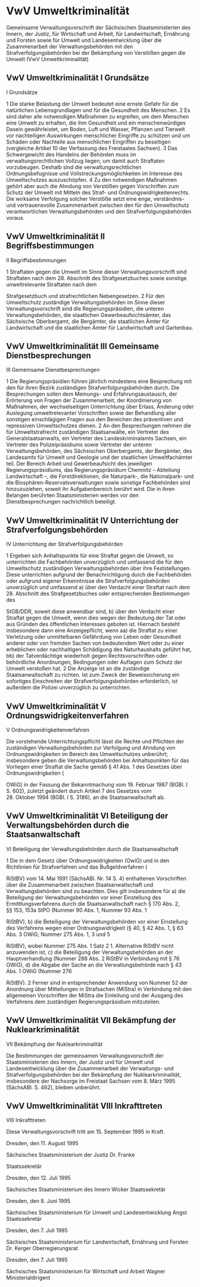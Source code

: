 # VwV Umweltkriminalität

Gemeinsame Verwaltungsvorschrift der Sächsischen Staatsministerien des Innern, der Justiz, für Wirtschaft und Arbeit, für Landwirtschaft, Ernährung und Forsten sowie für Umwelt und Landesentwicklung über die Zusammenarbeit der Verwaltungsbehörden mit den Strafverfolgungsbehörden bei der Bekämpfung von Verstößen gegen die Umwelt (VwV Umweltkriminalität)

## VwV Umweltkriminalität I Grundsätze

I 
           Grundsätze

1 Die starke Belastung der Umwelt bedeutet eine ernste Gefahr für die natürlichen Lebensgrundlagen und für die Gesundheit des Menschen. 2 Es sind daher alle notwendigen Maßnahmen zu ergreifen, um dem Menschen eine Umwelt zu erhalten, die ihm Gesundheit und ein menschenwürdiges Dasein gewährleistet, um Boden, Luft und Wasser, Pflanzen und Tierwelt vor nachteiligen Auswirkungen menschlicher Eingriffe zu schützen und um Schäden oder Nachteile aus menschlichen Eingriffen zu beseitigen (vergleiche Artikel 10 der Verfassung des Freistaates Sachsen). 3 Das Schwergewicht des Handelns der Behörden muss im verwaltungsrechtlichen Vollzug liegen, um damit auch Straftaten vorzubeugen. Deshalb sind die verwaltungsrechtlichen Ordnungsbefugnisse und Vollstreckungsmöglichkeiten im Interesse des Umweltschutzes auszuschöpfen. 4 Zu den notwendigen Maßnahmen gehört aber auch die Ahndung von Verstößen gegen Vorschriften zum Schutz der Umwelt mit Mitteln des Straf- und Ordnungswidrigkeitenrechts. Die wirksame Verfolgung solcher Verstöße setzt eine enge, verständnis- und vertrauensvolle Zusammenarbeit zwischen den für den Umweltschutz verantwortlichen Verwaltungsbehörden und den Strafverfolgungsbehörden voraus. 
## VwV Umweltkriminalität II Begriffsbestimmungen

II 
           Begriffsbestimmungen

1 Straftaten gegen die Umwelt im Sinne dieser Verwaltungsvorschrift sind Straftaten nach dem 28. Abschnitt des 
              Strafgesetzbuches sowie sonstige unweltrelevante Straftaten nach dem 
            
Strafgesetzbuch und strafrechtlichen Nebengesetzen. 2 Für den Umweltschutz zuständige Verwaltungsbehörden im Sinne dieser Verwaltungsvorschrift sind die Regierungspräsidien, die unteren Verwaltungsbehörden, die staatlichen Gewerbeaufsichtsämter, das Sächsische Oberbergamt, die Bergämter, die staatlichen Ämter für Landwirtschaft und die staatlichen Ämter für Landwirtschaft und Gartenbau. 
## VwV Umweltkriminalität III Gemeinsame Dienstbesprechungen

III 
           Gemeinsame Dienstbesprechungen

1 Die Regierungspräsidien führen jährlich mindestens eine Besprechung mit den für ihren Bezirk zuständigen Strafverfolgungsbehörden durch. Die Besprechungen sollen dem Meinungs- und Erfahrungsaustausch, der Erörterung von Fragen der Zusammenarbeit, der Koordinierung von Maßnahmen, der wechselseitigen Unterrichtung über Erlass, Änderung oder Auslegung umweltrelevanter Vorschriften sowie der Behandlung aller sonstigen einschlägigen Fragen aus den Bereichen des präventiven und repressiven Umweltschutzes dienen. 2 An den Besprechungen nehmen die für Umweltstrafrecht zuständigen Staatsanwälte, ein Vertreter des Generalstaatsanwalts, ein Vertreter des Landeskriminalamts Sachsen, ein Vertreter des Polizeipräsidiums sowie Vertreter der unteren Verwaltungsbehörden, des Sächsischen Oberbergamts, der Bergämter, des Landesamts für Umwelt und Geologie und der staatlichen Umweltfachämter teil. Der Bereich Arbeit und Gewerbeaufsicht des jeweiligen Regierungspräsidiums, das Regierungspräsidium Chemnitz – Abteilung Landwirtschaft –, die Forstdirektionen, die Naturpark-, die Nationalpark- und die Biosphären-Reservatsverwaltungen sowie sonstige Fachbehörden sind hinzuzuziehen, soweit ihr Aufgabenbereich berührt wird. Die in ihren Belangen berührten Staatsministerien werden vor den Dienstbesprechungen nachrichtlich beteiligt. 
## VwV Umweltkriminalität IV Unterrichtung der Strafverfolgungsbehörden

IV 
           Unterrichtung der Strafverfolgungsbehörden

1 Ergeben sich Anhaltspunkte für eine Straftat gegen die Umwelt, so unterrichten die Fachbehörden unverzüglich und umfassend die für den Umweltschutz zuständigen Verwaltungsbehörden über ihre Feststellungen. Diese unterrichten aufgrund der Benachrichtigung durch die Fachbehörden oder aufgrund eigener Erkenntnisse die Strafverfolgungsbehörden unverzüglich und umfassend a) über den Verdacht einer Straftat nach dem 28. Abschnitt des 
              Strafgesetzbuches oder entsprechenden Bestimmungen des 
            
StGB/DDR, soweit diese anwendbar sind, b) über den Verdacht einer Straftat gegen die Umwelt, wenn dies wegen der Bedeutung der Tat oder aus Gründen des öffentlichen Interesses geboten ist. Hiernach besteht insbesondere dann eine Anzeigepflicht, wenn  aa) die Straftat zu einer Verletzung oder unmittelbaren Gefährdung von Leben oder Gesundheit anderer oder von fremden Sachen von bedeutendem Wert oder zu einer erheblichen oder nachhaltigen Schädigung des Naturhaushalts geführt hat,  bb) der Tatverdächtige wiederholt gegen Rechtsvorschriften oder behördliche Anordnungen, Bedingungen oder Auflagen zum Schutz der Umwelt verstoßen hat. 2 Die Anzeige ist an die zuständige Staatsanwaltschaft zu richten. Ist zum Zweck der Beweissicherung ein sofortiges Einschreiten der Strafverfolgungsbehörden erforderlich, ist außerdem die Polizei unverzüglich zu unterrichten. 
## VwV Umweltkriminalität V Ordnungswidrigkeitenverfahren

V 
           Ordnungswidrigkeitenverfahren

Die vorstehende Unterrichtungspflicht lässt die Rechte und Pflichten der zuständigen Verwaltungsbehörden zur Verfolgung und Ahndung von Ordnungswidrigkeiten im Bereich des Umweltschutzes unberührt; insbesondere geben die Verwaltungsbehörden bei Anhaltspunkten für das Vorliegen einer Straftat die Sache gemäß § 41 Abs. 1 des 
            Gesetzes über Ordnungswidrigkeiten (
          
OWiG) in der Fassung der Bekanntmachung vom 19. Februar 1987 (BGBl. I S. 602), zuletzt geändert durch Artikel 7 des Gesetzes vom 28. Oktober 1994 (BGBl. I S. 3186), an die Staatsanwaltschaft ab.


## VwV Umweltkriminalität VI Beteiligung der Verwaltungsbehörden durch die Staatsanwaltschaft

VI 
           Beteiligung der Verwaltungsbehörden 
           durch die Staatsanwaltschaft

1 Die in dem 
            Gesetz über Ordnungswidrigkeiten (OwiG) und in den Richtlinien für Strafverfahren und das Bußgeldverfahren (
          
RiStBV) vom 14. Mai 1991 (SächsABl. Nr. 14 S. 4) enthaltenen Vorschriften über die Zusammenarbeit zwischen Staatsanwaltschaft und Verwaltungsbehörden sind zu beachten. Dies gilt insbesondere für a) die Beteiligung der Verwaltungsbehörden vor einer Einstellung des Ermittlungsverfahrens durch die Staatsanwaltschaft nach § 170 Abs. 2, §§ 153, 153a 
            StPO (Nummer 90 Abs. 1, Nummer 93 Abs. 1 
          
RiStBV), b) die Beteiligung der Verwaltungsbehörden vor einer Einstellung des Verfahrens wegen einer Ordnungswidrigkeit (§ 40, § 42 Abs. 1, § 63 Abs. 3 
            OWiG; Nummer 275 Abs. 1, 3 und 5 
          
RiStBV), wobei Nummer 275 Abs. 1 Satz 2 1. Alternative 
          RiStBV nicht anzuwenden ist, c) die Beteiligung der Verwaltungsbehörden an der Hauptverhandlung (Nummer 288 Abs. 2 
          RiStBV
 in Verbindung mit § 76 
            OWiG), d) die Abgabe der Sache an die Verwaltungsbehörde nach § 43 Abs. 1 
            OWiG (Nummer 276 
          
RiStBV). 2 Ferner sind in entsprechender Anwendung von Nummer 52 der Anordnung über Mitteilungen in Strafsachen (MiStra) in Verbindung mit den allgemeinen Vorschriften der MiStra die Einleitung und der Ausgang des Verfahrens dem zuständigen Regierungspräsidium mitzuteilen. 
## VwV Umweltkriminalität VII Bekämpfung der Nuklearkriminalität

VII 
           Bekämpfung der Nuklearkriminalität

Die Bestimmungen der gemeinsamen 
        Verwaltungsvorschrift der Staatsministerien des Innern, der Justiz und für Umwelt und Landesentwicklung über die Zusammenarbeit der Verwaltungs- und Strafverfolgungsbehörden bei der Bekämpfung der Nuklearkriminalität, insbesondere der Nachsorge im Freistaat Sachsen vom 8. März 1995 (SächsABl. S. 462), bleiben unberührt.


## VwV Umweltkriminalität VIII Inkrafttreten

VIII 
           Inkrafttreten

Diese Verwaltungsvorschrift tritt am 15. September 1995 in Kraft.

Dresden, den 11. August 1995

Sächsisches Staatsministerium 
         der Justiz 
         Dr. Franke

Staatssekretär

Dresden, den 12. Juli 1995

Sächsisches Staatsministerium 
         des Innern 
         Wicker 
         Staatssekretär

Dresden, den 8. Juni 1995

Sächsisches Staatsministerium 
         für Umwelt und Landesentwicklung 
         Angst 
         Staatssekretär

Dresden, den 7. Juli 1995

Sächsisches Staatsministerium 
         für Landwirtschaft, Ernährung und Forsten 
         Dr. Kerger 
         Oberregierungsrat

Dresden, den 7. Juli 1995

Sächsisches Staatsministerium 
         für Wirtschaft und Arbeit 
         Wagner 
         Ministerialdirigent

